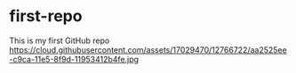 # first-repo
This is my first GitHub repo
https://cloud.githubusercontent.com/assets/17029470/12766722/aa2525ee-c9ca-11e5-8f9d-11953412b4fe.jpg
